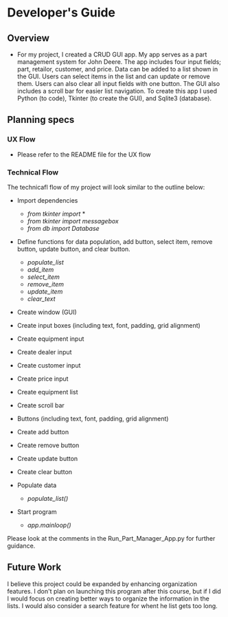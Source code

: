 # Developer's Guide

## Overview
* For my project, I created a CRUD GUI  app. My app serves as a part management system for John Deere. The app includes four input fields; part, retailor, customer, and price. Data can be added to a list shown in the GUI. Users can select items in the list and can update or remove them. Users can also clear all input fields with one button. The GUI also includes a scroll bar for easier list navigation. To create this app I used Python (to code), Tkinter (to create the GUI), and Sqlite3 (database).

## Planning specs
### UX Flow
* Please refer to the README file for the UX flow

### Technical Flow
The technicafl flow of my project will look similar to the outline below:
* Import dependencies
    * *from tkinter import* *
    * *from tkinter import messagebox*
    * *from db import Database*

* Define functions for data population, add button, select item, remove button, update button, and clear button.
    * *populate_list*
    * *add_item*
    * *select_item*
    * *remove_item*
    * *update_item*
    * *clear_text*

* Create window (GUI)
* Create input boxes (including text, font, padding, grid alignment)
* Create equipment input
* Create dealer input
* Create customer input
* Create price input
* Create equipment list
* Create scroll bar
* Buttons (including text, font, padding, grid alignment)
* Create add button
* Create remove button
* Create update button
* Create clear button
* Populate data
    * *populate_list()*
* Start program
    * *app.mainloop()*

Please look at the comments in the Run_Part_Manager_App.py for further guidance.

## Future Work
I believe this project could be expanded by enhancing organization features. I don't plan on launching this program after this course, but if I did I would focus on creating better ways to organize the information in the lists. I would also consider a search feature for whent he list gets too long.

